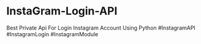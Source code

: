 # InstaGram-Login-API
Best Private Api For Login Instagram Account Using Python #InstagramAPI #InstagramLogin #InstagramModule
